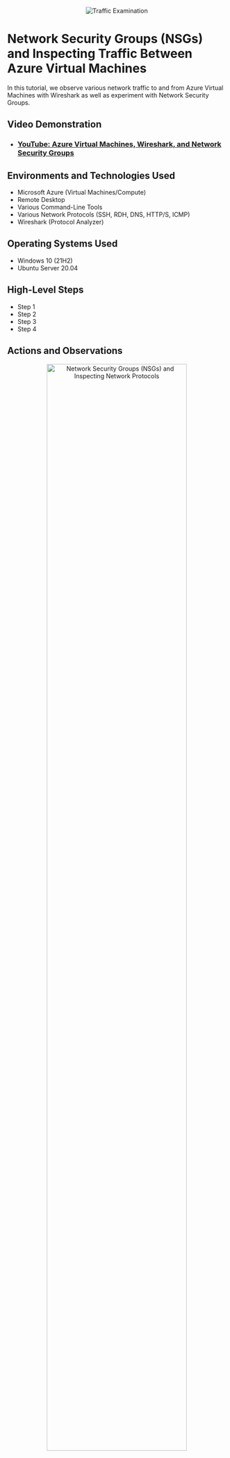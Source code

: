 <p align="center">
<img src="https://static.wixstatic.com/media/2ebf04_4302f0f9efbd490a84e66d0ea2a414bd~mv2.png" alt="Traffic Examination"/>
</p>

<h1>Network Security Groups (NSGs) and Inspecting Traffic Between Azure Virtual Machines</h1>
In this tutorial, we observe various network traffic to and from Azure Virtual Machines with Wireshark as well as experiment with Network Security Groups. <br />


<h2>Video Demonstration</h2>

- ### [YouTube: Azure Virtual Machines, Wireshark, and Network Security Groups](https://youtu.be/O3ISo0YCi5Q)

<h2>Environments and Technologies Used</h2>

- Microsoft Azure (Virtual Machines/Compute)
- Remote Desktop
- Various Command-Line Tools
- Various Network Protocols (SSH, RDH, DNS, HTTP/S, ICMP)
- Wireshark (Protocol Analyzer)

<h2>Operating Systems Used </h2>

- Windows 10 (21H2)
- Ubuntu Server 20.04

<h2>High-Level Steps</h2>

- Step 1
- Step 2
- Step 3
- Step 4

<h2>Actions and Observations</h2>

<p>
<p align="center"> 
<img src="https://static.wixstatic.com/media/2ebf04_74ce579cb3554e9e9a00af755dd07e7a~mv2.png" height="80%" width="80%" alt="Network Security Groups (NSGs) and Inspecting Network Protocols"/>
</p>
<p>
1. Create a new resource group within Microsoft Azure.
</p>

<p>
<p align="center"> 
<img src="https://static.wixstatic.com/media/2ebf04_61e5bacfe40d4d22af40882a361f5fce~mv2.png" height="80%" width="80%" alt="Network Security Groups (NSGs) and Inspecting Network Protocols"/>
</p>
<p>
2. Create an Azure virtual machine (VM) running Windows 10 Pro, Version 21H2.
</p>

<p>
<p align="center"> 
<img src="https://static.wixstatic.com/media/2ebf04_96bbdd6333ea4f8d8403f9420f954a46~mv2.png" height="80%" width="80%" alt="Network Security Groups (NSGs) and Inspecting Network Protocols"/>
</p>
<p>
3.Create a username and password for the administrator account, and then create the VM.
</p>

<p>
<p align="center"> 
<img src="https://static.wixstatic.com/media/2ebf04_04cca0787a69459190356b6feff09069~mv2.png" height="80%" width="80%" alt="Network Security Groups (NSGs) and Inspecting Network Protocols"/>
</p>
<p>
4. Create a second virtual machine running Ubuntu Server 20.04 LTS, create a username and password for the administrator account and add it to the same resource group and virtual network as the first VM.
</p>

<p>
<p align="center"> 
<img src="https://static.wixstatic.com/media/2ebf04_cd1617d3c2e749da885e05752055a236~mv2.png" height="80%" width="80%" alt="Network Security Groups (NSGs) and Inspecting Network Protocols"/>
</p>
<p>
5. Remote desktop connection into the first virtual machine.
</p>

<p>
<p align="center"> 
<img src="https://static.wixstatic.com/media/2ebf04_b462864732e1497eaf73b416bec56483~mv2.png" height="80%" width="80%" alt="Network Security Groups (NSGs) and Inspecting Network Protocols"/>
</p>
<p>
6. Go to https://wireshark.org/download.html in Microsoft Edge and download version 4.0.4.
</p>

<p>
<p align="center"> 
<img src="https://static.wixstatic.com/media/2ebf04_10e47a6adb6f449588dea6f9a8438d50~mv2.png" height="80%" width="80%" alt="Network Security Groups (NSGs) and Inspecting Network Protocols"/>
</p>
<p>
7. Install Wireshark with default install settings.
</p>

<p>
<p align="center"> 
<img src="https://static.wixstatic.com/media/2ebf04_301150f264f8472793827b9f7ac8a87b~mv2.png" height="80%" width="80%" alt="Network Security Groups (NSGs) and Inspecting Network Protocols"/>
</p>
<p>
8. Launch Wireshark and click ethernet → Blue Wireshark icon to start capturing packets.
</p>

<p>
<p align="center"> 
<img src="https://static.wixstatic.com/media/2ebf04_f1e2b1d34bdb4ac38a85c67a08642a99~mv2.png" height="80%" width="80%" alt="Network Security Groups (NSGs) and Inspecting Network Protocols"/>
</p>
<p>
9. Observe the traffic and then filter for ICMP traffic.
</p>

<p>
<p align="center"> 
<img src="https://static.wixstatic.com/media/2ebf04_986726791478472a873a8e0bc1b9c6e8~mv2.png" height="80%" width="80%" alt="Network Security Groups (NSGs) and Inspecting Network Protocols"/>
</p>
<p>
10. Open Windows PowerShell and ping the second virtual machine running Ubuntu Server’s private IP address and observe the traffic.
</p>

<p>
<p align="center"> 
<img src="https://static.wixstatic.com/media/2ebf04_373ac50481ce473ea35273fa68c9f533~mv2.png" height="80%" width="80%" alt="Network Security Groups (NSGs) and Inspecting Network Protocols"/>
</p>
<p>
11. Non-stop ping the second virtual machine with -t command, and then we are going to proceed to deny ICMP traffic from Azure for virtual machine 2.
</p>

<p>
<p align="center"> 
<img src="https://static.wixstatic.com/media/2ebf04_8967649fbb0d491a802599ce03260a23~mv2.png" height="80%" width="80%" alt="Network Security Groups (NSGs) and Inspecting Network Protocols"/>
</p>
<p>
12. Go to network security groups → The second virtual machine → Inbound security rules → Add.
</p>

<p>
<p align="center"> 
<img src="https://static.wixstatic.com/media/2ebf04_c953682793ce46f69b62ede583aa38b9~mv2.png" height="80%" width="80%" alt="Network Security Groups (NSGs) and Inspecting Network Protocols"/>
</p>
<p>
13. Keep setting the same but change the protocol to ICMP, click Deny for action and set the priority to 299, then click add.
</p>

<p>
<p align="center"> 
<img src="https://static.wixstatic.com/media/2ebf04_13595cfa7ff042b6913e596de32dbe31~mv2.png" height="80%" width="80%" alt="Network Security Groups (NSGs) and Inspecting Network Protocols"/>
</p>
<p>
14. Observe how ICMP Traffic is halted because of the changes we made to block ICMP.
</p>

<p>
<p align="center"> 
<img src="https://static.wixstatic.com/media/2ebf04_4b486f9531a8465ba31f4f6043daad20~mv2.png" height="80%" width="80%" alt="Network Security Groups (NSGs) and Inspecting Network Protocols"/>
</p>
<p>
15. Go back to Inbound security rules in Azure and allow ICMP Traffic by clicking allow under action and click save.
</p>

<p>
<p align="center"> 
<img src="https://static.wixstatic.com/media/2ebf04_20c36a1818e04221ba47a4771bbecf95~mv2.png" height="80%" width="80%" alt="Network Security Groups (NSGs) and Inspecting Network Protocols"/>
</p>
<p>
16. Observe how we are beginning to receive replies again for ICMP Traffic, then click Ctrl + C to stop the non-stop ping.
</p>

<p>
<p align="center"> 
<img src="https://static.wixstatic.com/media/2ebf04_fa916015d0ed470aba66562c8de14edb~mv2.png" height="80%" width="80%" alt="Network Security Groups (NSGs) and Inspecting Network Protocols"/>
</p>
<p>
17. Filter for SSH traffic, then connect into virtual machine 2’s command line by typing in the following command in PowerShell: ssh [username of virtual machine]@[vm2privateipaddress] → Then type yes → Then enter VM 2’s password that we created for the administrator account.
</p>

<p>
<p align="center"> 
<img src="https://static.wixstatic.com/media/2ebf04_372a4facc5734c38adb1fc43aaca6034~mv2.png" height="80%" width="80%" alt="Network Security Groups (NSGs) and Inspecting Network Protocols"/>
</p>
<p>
18. Once in virtual machine 2’s command line type in following commands and observe SSH Traffic:
- id
- uname -a
- pwd
- ls -lasth
Then type in Exit, to leave virtual machines 2’s command line.
</p>

<p>
<p align="center"> 
<img src="https://static.wixstatic.com/media/2ebf04_4a0cbe3701024e32a7a7aa2eb4ef2c53~mv2.png" height="80%" width="80%" alt="Network Security Groups (NSGs) and Inspecting Network Protocols"/>
</p>
<p>
19. Filter for DHCP Traffic, and type in ipconfig /renew in PowerShell to force DHCP to reassign a new IP address and observe the traffic.
</p>

<p>
<p align="center"> 
<img src="https://static.wixstatic.com/media/2ebf04_ec525f16a24e4da4b72effcda12ebf8a~mv2.png" height="80%" width="80%" alt="Network Security Groups (NSGs) and Inspecting Network Protocols"/>
</p>
<p>
20. Filter for DNS traffic, and type in nslookup www.google.com in PowerShell, then observe the DNS traffic.
</p>

<p>
<p align="center"> 
<img src="https://static.wixstatic.com/media/2ebf04_c9aeded7c7f7477b8dbb223e17d5388a~mv2.png" height="80%" width="80%" alt="Network Security Groups (NSGs) and Inspecting Network Protocols"/>
</p>
<p>
21. Filter for Remote Desktop Protocol (RDP) and observe the traffic already present because we are currently using a remote desktop connection.
</p>
<br />

<p align="center"><b><i>🙌💥People may hear your words, but they feel your attitude. ~ John C. Maxwell🙌💥</b></i></p>
